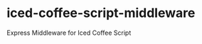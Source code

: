 iced-coffee-script-middleware
=============================

Express Middleware for Iced Coffee Script